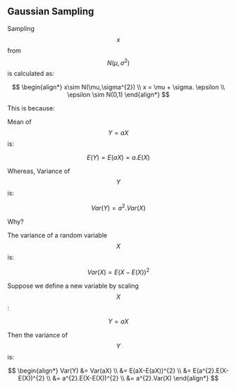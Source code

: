 ## Gaussian Sampling
Sampling $$x$$ from $$N(\mu,\sigma^{2})$$ is calculated as:

$$
\begin{align*}
x\sim N(\mu,\sigma^{2}) \\
x = \mu + \sigma. \epsilon \\
\epsilon \sim N(0,1)
\end{align*}
$$

This is because:

Mean of $$Y=aX$$ is:

$$
E(Y)=E(aX) = a.E(X)
$$

Whereas, Variance of $$Y$$ is:

$$
Var(Y) = a^{2}.Var(X)
$$

Why?

The variance of a random variable $$X$$ is:

$$ 
Var(X) = E(X-E(X))^{2} 
$$


Suppose we define a new variable by scaling $$X$$:

$$
Y = aX
$$

Then the variance of $$Y$$ is:

$$
\begin{align*}
Var(Y) &= Var(aX) \\        
&= E(aX-E(aX))^{2} \\        
&= E(a^{2}.E(X-E(X))^{2} \\         
&= a^{2}.E(X-E(X))^{2} \\         
&= a^{2}.Var(X)
\end{align*}
$$


